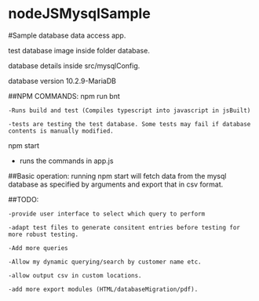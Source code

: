 # nodeJSMysqlSample

#Sample database data access app.

test database image inside folder database.

database details inside src/mysqlConfig.

database version 10.2.9-MariaDB

##NPM COMMANDS:
npm run bnt

    -Runs build and test (Compiles typescript into javascript in jsBuilt)
    
    -tests are testing the test database. Some tests may fail if database contents is manually modified.

npm start
   - runs the commands in app.js


##Basic operation:
    running npm start will fetch data from the mysql database as specified by arguments
    and export that in csv format.

##TODO:

    -provide user interface to select which query to perform
    
    -adapt test files to generate consitent entries before testing for more robust testing.
    
    -Add more queries
    
    -Allow my dynamic querying/search by customer name etc.
    
    -allow output csv in custom locations.
    
    -add more export modules (HTML/databaseMigration/pdf).


